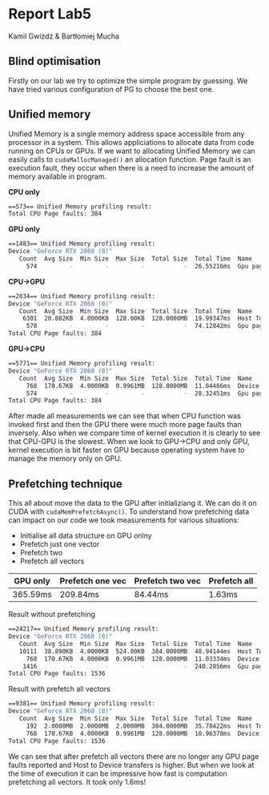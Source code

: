# Report Lab5

Kamil Gwiżdż & Bartłomiej Mucha

## Blind optimisation
Firstly on our lab we try to optimize the simple program by guessing. We have tried various configuration of PG to choose the best one.

## Unified memory
Unified Memory is a single memory address space accessible from any processor in a system. This allows appliciations to allocate data from code running on CPUs or GPUs. If we want to allocating Unified Memory we can easily calls to ```cudaMallocManaged()``` an allocation function. Page fault is an execution fault, they occur when there is a need to increase the amount of memory available in program.

**CPU only**
```bash
==573== Unified Memory profiling result:
Total CPU Page faults: 384
```

**GPU only**
```bash
==1483== Unified Memory profiling result:
Device "GeForce RTX 2060 (0)"
   Count  Avg Size  Min Size  Max Size  Total Size  Total Time  Name
     574         -         -         -           -  26.55216ms  Gpu page fault groups
```

**CPU->GPU**
```bash
==2034== Unified Memory profiling result:
Device "GeForce RTX 2060 (0)"
   Count  Avg Size  Min Size  Max Size  Total Size  Total Time  Name
    6301  20.802KB  4.0000KB  128.00KB  128.0000MB  19.99347ms  Host To Device
     578         -         -         -           -  74.12842ms  Gpu page fault groups
Total CPU Page faults: 384
```

**GPU->CPU**
```bash
==5771== Unified Memory profiling result:
Device "GeForce RTX 2060 (0)"
   Count  Avg Size  Min Size  Max Size  Total Size  Total Time  Name
     768  170.67KB  4.0000KB  0.9961MB  128.0000MB  11.04486ms  Device To Host
     574         -         -         -           -  28.32451ms  Gpu page fault groups
Total CPU Page faults: 384
```

After made all measurements we can see that when CPU function was invoked first and then the GPU there were much more page faults than inversely. Also when we compare time of kernel execution it is clearly to see that CPU-GPU is the slowest. When we look to GPU->CPU and only GPU, kernel execution is bit faster on GPU because operating system have to manage the memory only on GPU.
## Prefetching technique

This all about move the data to the GPU after initializiang it. We can do it on CUDA with ```cudaMemPrefetchAsync()```.
To understand how prefetching data can impact on our code we took measurements for various situations:
- Initialise all data structure on GPU onlny
- Prefetch just one vector
- Prefetch two
- Prefetch all vectors

| GPU only      | Prefetch one vec| Prefetch two vec  |Prefetch all|
| ------------- |---------------| -----------------|-----------|
| 365.59ms      | 209.84ms        | 84.44ms           |1.63ms      |

Result without prefetching
```bash
==24217== Unified Memory profiling result:
Device "GeForce RTX 2060 (0)"
   Count  Avg Size  Min Size  Max Size  Total Size  Total Time  Name
   10111  38.890KB  4.0000KB  524.00KB  384.0000MB  48.94144ms  Host To Device
     768  170.67KB  4.0000KB  0.9961MB  128.0000MB  11.03334ms  Device To Host
    1416         -         -         -           -  240.2856ms  Gpu page fault groups
Total CPU Page faults: 1536
```

Result with prefetch all vectors
```bash
==9381== Unified Memory profiling result:
Device "GeForce RTX 2060 (0)"
   Count  Avg Size  Min Size  Max Size  Total Size  Total Time  Name
     192  2.0000MB  2.0000MB  2.0000MB  384.0000MB  35.78422ms  Host To Device
     768  170.67KB  4.0000KB  0.9961MB  128.0000MB  10.96378ms  Device To Host
Total CPU Page faults: 1536
```

We can see that after prefetch all vectors there are no longer any GPU page faults reported and Host to Device transfers is higher. But when we look at the time of execution it can be impressive how fast is computation prefetching all vectors. It took only 1.6ms! 
